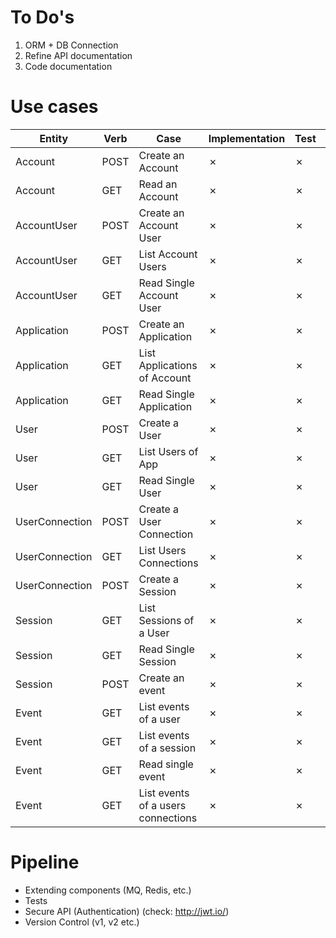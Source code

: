 
# To Do's

1. ORM + DB Connection
2. Refine API documentation
3. Code documentation

# Use cases

| Entity | Verb | Case | Implementation | Test | Documentation |
| ------ | ---- | ---- | -------------- | ---- | ------------- |
| Account|POST|Create an Account|✗|✗|✗|✗|
| Account|GET|Read an Account|✗|✗|✗|✗|
| AccountUser|POST|Create an Account User|✗|✗|✗|✗|
| AccountUser|GET|List Account Users|✗|✗|✗|✗|
| AccountUser|GET|Read Single Account User|✗|✗|✗|✗|
| Application|POST|Create an Application|✗|✗|✗|✗|
| Application|GET|List Applications of Account|✗|✗|✗|✗|
| Application|GET|Read Single Application|✗|✗|✗|✗|
| User|POST|Create a User|✗|✗|✗|✗|
| User|GET|List Users of App|✗|✗|✗|✗|
| User|GET|Read Single User|✗|✗|✗|✗|
| UserConnection|POST|Create a User Connection|✗|✗|✗|✗|
| UserConnection|GET|List Users Connections|✗|✗|✗|✗|
| UserConnection|POST|Create a Session|✗|✗|✗|✗|
| Session|GET|List Sessions of a User|✗|✗|✗|✗|
| Session|GET|Read Single Session|✗|✗|✗|✗|
| Session|POST|Create an event|✗|✗|✗|✗|
| Event|GET|List events of a user|✗|✗|✗|✗|
| Event|GET|List events of a session|✗|✗|✗|✗|
| Event|GET|Read single event|✗|✗|✗|✗|
| Event|GET|List events of a users connections|✗|✗|✗|✗|

# Pipeline

- Extending components (MQ, Redis, etc.)
- Tests
- Secure API (Authentication) (check: http://jwt.io/)
- Version Control (v1, v2 etc.)